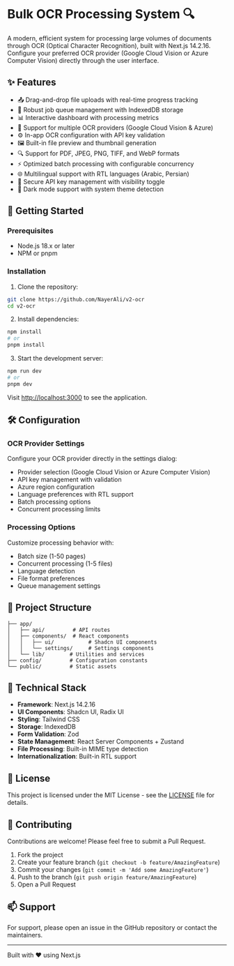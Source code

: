 # Bulk OCR Processing System 🔍

A modern, efficient system for processing large volumes of documents through OCR (Optical Character Recognition), built with Next.js 14.2.16. Configure your preferred OCR provider (Google Cloud Vision or Azure Computer Vision) directly through the user interface.

## ✨ Features

- 📤 Drag-and-drop file uploads with real-time progress tracking
- 🔄 Robust job queue management with IndexedDB storage
- 📊 Interactive dashboard with processing metrics
- 🎯 Support for multiple OCR providers (Google Cloud Vision & Azure)
- ⚙️ In-app OCR configuration with API key validation
- 🖼️ Built-in file preview and thumbnail generation
- 🔍 Support for PDF, JPEG, PNG, TIFF, and WebP formats
- ⚡ Optimized batch processing with configurable concurrency
- 🌐 Multilingual support with RTL languages (Arabic, Persian)
- 🔐 Secure API key management with visibility toggle
- 🎨 Dark mode support with system theme detection

## 🚀 Getting Started

### Prerequisites

- Node.js 18.x or later
- NPM or pnpm

### Installation

1. Clone the repository:
```bash
git clone https://github.com/NayerAli/v2-ocr
cd v2-ocr
```

2. Install dependencies:
```bash
npm install
# or
pnpm install
```

3. Start the development server:
```bash
npm run dev
# or
pnpm dev
```

Visit [http://localhost:3000](http://localhost:3000) to see the application.

## 🛠️ Configuration

### OCR Provider Settings

Configure your OCR provider directly in the settings dialog:
- Provider selection (Google Cloud Vision or Azure Computer Vision)
- API key management with validation
- Azure region configuration
- Language preferences with RTL support
- Batch processing options
- Concurrent processing limits

### Processing Options

Customize processing behavior with:
- Batch size (1-50 pages)
- Concurrent processing (1-5 files)
- Language detection
- File format preferences
- Queue management settings

## 📁 Project Structure

```
├── app/
│   ├── api/         # API routes
│   ├── components/  # React components
│   │   ├── ui/           # Shadcn UI components
│   │   └── settings/     # Settings components
│   └── lib/        # Utilities and services
├── config/         # Configuration constants
└── public/         # Static assets
```

## 🔧 Technical Stack

- **Framework**: Next.js 14.2.16
- **UI Components**: Shadcn UI, Radix UI
- **Styling**: Tailwind CSS
- **Storage**: IndexedDB
- **Form Validation**: Zod
- **State Management**: React Server Components + Zustand
- **File Processing**: Built-in MIME type detection
- **Internationalization**: Built-in RTL support

## 📝 License

This project is licensed under the MIT License - see the [LICENSE](LICENSE) file for details.

## 🤝 Contributing

Contributions are welcome! Please feel free to submit a Pull Request.

1. Fork the project
2. Create your feature branch (`git checkout -b feature/AmazingFeature`)
3. Commit your changes (`git commit -m 'Add some AmazingFeature'`)
4. Push to the branch (`git push origin feature/AmazingFeature`)
5. Open a Pull Request

## 📫 Support

For support, please open an issue in the GitHub repository or contact the maintainers.

---

Built with ❤️ using Next.js